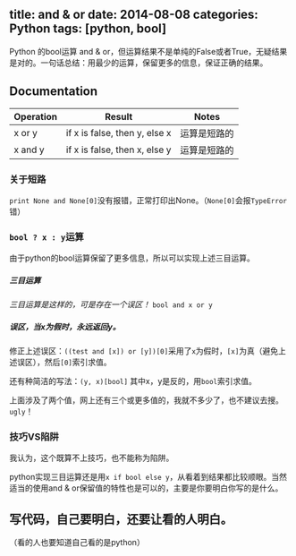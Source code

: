 title: and & or
date: 2014-08-08
categories: Python
tags: [python, bool]
---
Python 的bool运算 and & or，但运算结果不是单纯的False或者True，无疑结果是对的。一句话总结：用最少的运算，保留更多的信息，保证正确的结果。

## Documentation
| Operation | Result | Notes |
| --- | --- | --- |
| x or y | if x is false, then y, else x | 运算是短路的 |
| x and y | if x is false, then x, else y | 运算是短路的 |

### 关于短路
`print None and None[0]`没有报错，正常打印出None。（`None[0]`会报`TypeError`错）

### `bool ? x : y`运算
由于python的bool运算保留了更多信息，所以可以实现上述三目运算。

##### 三目运算
*三目运算是这样的，可是存在一个误区！*
`bool and x or y`

##### 误区，当x为假时，永远返回y。
修正上述误区：`((test and [x]) or [y])[0]`采用了`x`为假时，`[x]`为真（避免上述误区），然后`[0]`索引求值。

还有种简洁的写法：`(y, x)[bool]` 其中x，y是反的，用`bool`索引求值。

上面涉及了两个值，网上还有三个或更多值的，我就不多少了，也不建议去搜。`ugly`！

### 技巧VS陷阱
我认为，这个既算不上技巧，也不能称为陷阱。

python实现三目运算还是用`x if bool else y`，从看着到结果都比较顺眼。当然适当的使用and & or保留值的特性也是可以的，主要是你要明白你写的是什么。

## 写代码，自己要明白，还要让看的人明白。
（看的人也要知道自己看的是python）


